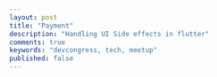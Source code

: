 ```yaml
---
layout: post
title: "Payment"
description: "Handling UI Side effects in flutter"
comments: true
keywords: "devcongress, tech, meetup"
published: false
---
```


